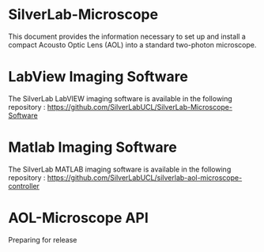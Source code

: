 # SilverLab-Microscope
This document provides the information necessary to set up and install a compact Acousto Optic Lens (AOL) into a standard two-photon microscope.

# LabView Imaging Software
The SilverLab LabVIEW imaging software is available in the following repository :
https://github.com/SilverLabUCL/SilverLab-Microscope-Software

# Matlab Imaging Software
The SilverLab MATLAB imaging software is available in the following repository :
https://github.com/SilverLabUCL/silverlab-aol-microscope-controller

# AOL-Microscope API
Preparing for release
